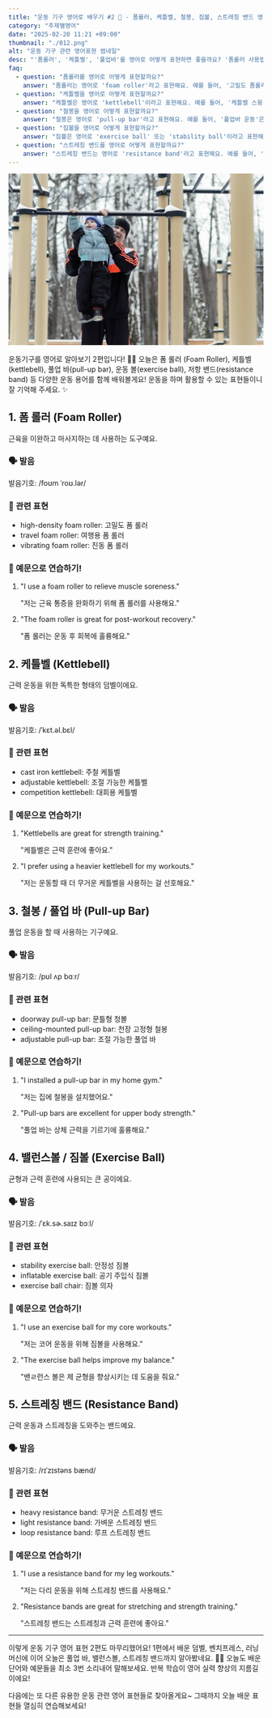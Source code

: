 ```yaml
---
title: "운동 기구 영어로 배우기 #2 💪 - 폼롤러, 케틀벨, 철봉, 짐볼, 스트레칭 밴드 영어로"
category: "주제별영어"
date: "2025-02-20 11:21 +09:00"
thumbnail: "./012.png"
alt: "운동 기구 관련 영어표현 썸네일"
desc: "'폼롤러', '케틀벨', '풀업바'를 영어로 어떻게 표현하면 좋을까요? '폼롤러 사용법', '케틀벨 운동', '풀업바 운동' 등을 영어로 표현하는 법을 배워봅시다. 다양한 예문을 통해서 연습하고 본인의 표현으로 만들어 보세요."
faq:
  - question: "폼롤러를 영어로 어떻게 표현할까요?"
    answer: "폼롤러는 영어로 'foam roller'라고 표현해요. 예를 들어, '고밀도 폼롤러'는 'high-density foam roller'라고 말할 수 있어요."
  - question: "케틀벨을 영어로 어떻게 표현할까요?"
    answer: "케틀벨은 영어로 'kettlebell'이라고 표현해요. 예를 들어, '케틀벨 스윙'은 'kettlebell swing'이라고 말할 수 있어요."
  - question: "철봉을 영어로 어떻게 표현할까요?"
    answer: "철봉은 영어로 'pull-up bar'라고 표현해요. 예를 들어, '풀업바 운동'은 'pull-up bar exercise'라고 말할 수 있어요."
  - question: "짐볼을 영어로 어떻게 표현할까요?"
    answer: "짐볼은 영어로 'exercise ball' 또는 'stability ball'이라고 표현해요. 예를 들어, '짐볼 운동'은 'exercise ball workout'이라고 말할 수 있어요."
  - question: "스트레칭 밴드를 영어로 어떻게 표현할까요?"
    answer: "스트레칭 밴드는 영어로 'resistance band'라고 표현해요. 예를 들어, '스트레칭 밴드 운동'은 'resistance band exercise'라고 말할 수 있어요."
---
```


![철봉하는 아빠와 아이](./012-1.jpg)

운동기구를 영어로 알아보기 2편입니다! 🏋️‍♂️ 오늘은 폼 롤러 (Foam Roller), 케틀벨(kettlebell), 풀업 바(pull-up bar), 운동 볼(exercise ball), 저항 밴드(resistance band) 등 다양한 운동 용어를 함께 배워볼게요! 운동을 하며 활용할 수 있는 표현들이니 잘 기억해 주세요. ✨

<script async src="https://pagead2.googlesyndication.com/pagead/js/adsbygoogle.js?client=ca-pub-1465612013356152"
     crossorigin="anonymous"></script>
<!-- engple-horizontal-ad -->

<ins class="adsbygoogle"
     style="display:block"
     data-ad-client="ca-pub-1465612013356152"
     data-ad-slot="2106896038"
     data-ad-format="auto"
     data-full-width-responsive="true"></ins>

<script>
     (adsbygoogle = window.adsbygoogle || []).push({});
</script>

## 1. 폼 롤러 (Foam Roller)

근육을 이완하고 마사지하는 데 사용하는 도구예요.

### 🗣️ 발음

<span data-pronunciation="foam roller">발음기호: /foʊm ˈroʊ.lər/</span>

### 💭 관련 표현

- high-density foam roller: 고밀도 폼 롤러
- travel foam roller: 여행용 폼 롤러
- vibrating foam roller: 진동 폼 롤러

### 📝 예문으로 연습하기!

1. "I use a foam roller to relieve muscle soreness."

   "저는 근육 통증을 완화하기 위해 폼 롤러를 사용해요."

2. "The foam roller is great for post-workout recovery."

   "폼 롤러는 운동 후 회복에 훌륭해요."

## 2. 케틀벨 (Kettlebell)

근력 운동을 위한 독특한 형태의 덤벨이에요.

### 🗣️ 발음

<span data-pronunciation="kettlebell">발음기호: /ˈkɛt.əl.bɛl/</span>

### 💭 관련 표현

- cast iron kettlebell: 주철 케틀벨
- adjustable kettlebell: 조절 가능한 케틀벨
- competition kettlebell: 대회용 케틀벨

### 📝 예문으로 연습하기!

1. "Kettlebells are great for strength training."

   "케틀벨은 근력 훈련에 좋아요."

2. "I prefer using a heavier kettlebell for my workouts."

   "저는 운동할 때 더 무거운 케틀벨을 사용하는 걸 선호해요."

## 3. 철봉 / 풀업 바 (Pull-up Bar)

풀업 운동을 할 때 사용하는 기구예요.

### 🗣️ 발음

<span data-pronunciation="pull-up bar">발음기호: /pʊl ʌp bɑːr/</span>

### 💭 관련 표현

- doorway pull-up bar: 문틀형 청볼
- ceiling-mounted pull-up bar: 천장 고정형 철봉
- adjustable pull-up bar: 조절 가능한 풀업 바

### 📝 예문으로 연습하기!

1. "I installed a pull-up bar in my home gym."

   "저는 집에 철봉을 설치했어요."

2. "Pull-up bars are excellent for upper body strength."

   "풀업 바는 상체 근력을 기르기에 훌륭해요."

## 4. 밸런스볼 / 짐볼 (Exercise Ball)

균형과 근력 훈련에 사용되는 큰 공이에요.

### 🗣️ 발음

<span data-pronunciation="exercise ball">발음기호: /ˈɛk.sɚ.saɪz bɔːl/</span>

### 💭 관련 표현

- stability exercise ball: 안정성 짐볼
- inflatable exercise ball: 공기 주입식 짐볼
- exercise ball chair: 짐볼 의자

### 📝 예문으로 연습하기!

1. "I use an exercise ball for my core workouts."

   "저는 코어 운동을 위해 짐볼을 사용해요."

2. "The exercise ball helps improve my balance."

   "밴ㄹ런스 볼은 제 균형을 향상시키는 데 도움을 줘요."

## 5. 스트레칭 밴드 (Resistance Band)

근력 운동과 스트레칭을 도와주는 밴드예요.

### 🗣️ 발음

<span data-pronunciation="resistance band">발음기호: /rɪˈzɪstəns bænd/</span>

### 💭 관련 표현

- heavy resistance band: 무거운 스트레칭 밴드
- light resistance band: 가벼운 스트레칭 밴드
- loop resistance band: 루프 스트레칭 밴드

### 📝 예문으로 연습하기!

1. "I use a resistance band for my leg workouts."

   "저는 다리 운동을 위해 스트레칭 밴드를 사용해요."

2. "Resistance bands are great for stretching and strength training."

   "스트레칭 밴드는 스트레칭과 근력 훈련에 좋아요."

---

이렇게 운동 기구 영어 표현 2편도 마무리했어요! 1편에서 배운 덤벨, 벤치프레스, 러닝머신에 이어 오늘은 풀업 바, 밸런스볼, 스트레칭 밴드까지 알아봤네요. 🏋️‍♀️ 오늘도 배운 단어와 예문들을 최소 3번 소리내어 말해보세요. 반복 학습이 영어 실력 향상의 지름길이에요!

다음에는 또 다른 유용한 운동 관련 영어 표현들로 찾아올게요~ 그때까지 오늘 배운 표현들 열심히 연습해보세요!
